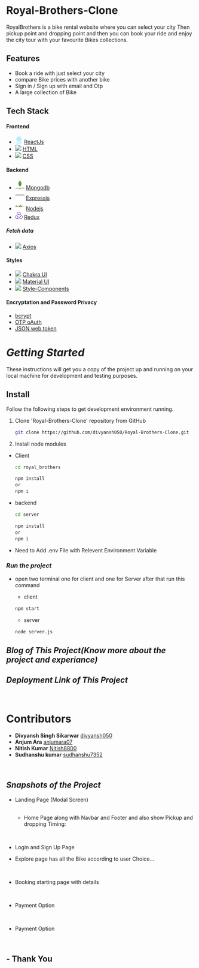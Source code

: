 # Royal-Brothers-Clone

RoyalBrothers is a bike rental website where you can select your city Then pickup point and dropping point and then you can book your ride and enjoy the city tour with your favourite Bikes collections. 

## Features

- Book a ride with just select your city
- compare Bike prices with another bike
- Sign in / Sign up with email and Otp
- A large collection of Bike

## Tech Stack

#### **Frontend**

- <img src="https://raw.githubusercontent.com/devicons/devicon/master/icons/react/react-original-wordmark.svg" width=20/> [ReactJs](https://reactjs.org/)
- <img src="https://cdn-icons-png.flaticon.com/512/226/226269.png" width=20/> [HTML](https://www.w3.org/html/)
- <img src="https://cdn-icons-png.flaticon.com/512/732/732190.png" width=20 /> [CSS](https://www.w3schools.com/css/)

#### **Backend**

- <img src="https://raw.githubusercontent.com/devicons/devicon/master/icons/mongodb/mongodb-original-wordmark.svg" width=25 /> [Mongodb](https://www.mongodb.com/)
- <img src="https://raw.githubusercontent.com/devicons/devicon/master/icons/express/express-original-wordmark.svg" width=25 /> [Expressjs](https://expressjs.com/)
- <img src="https://raw.githubusercontent.com/devicons/devicon/master/icons/nodejs/nodejs-original-wordmark.svg" width=25 /> [Nodejs](https://nodejs.org/en/)
- <img src="https://raw.githubusercontent.com/devicons/devicon/master/icons/redux/redux-original.svg" width=20 /> [Redux](https://redux.js.org)

##### **Fetch data**

- <img src="https://user-images.githubusercontent.com/96018330/161415528-320c0f5a-9235-4c27-bd78-ce361d4b8ffe.png" width=20 /> [Axios](https://www.npmjs.com/package/axios)

#### **Styles**

- <img src="https://jquery-plugins.net/image/plugin/chakra-ui-simple-modular-accessible-ui-components-for-react-applications.png" width=25 /> [Chakra UI](https://chakra-ui.com)
- <img src="https://www.pngitem.com/pimgs/m/577-5779757_react-material-ui-logo-hd-png-download.png" width=20 /> [Material UI](https://mui.com/)
- <img src="https://cdn-media-1.freecodecamp.org/images/-bmCEVFtIS2uUfrccPhudu7cIVRtoBywTexv" width=20 /> [Style-Components](https://styled-components.com/)

#### **Encryptation and Password Privacy**

- [bcrypt](https://www.npmjs.com/package/bcrypt)
- [OTP oAuth](https://developers.google.com/identity/protocols/oauth2)
- [JSON web token](https://jwt.io)

# _Getting Started_

These instructions will get you a copy of the project up and running on your local machine for development and testing purposes.

## Install

Follow the following steps to get development environment running.

1. Clone 'Royal-Brothers-Clone' repository from GitHub

   ```bash
   git clone https://github.com/divyansh050/Royal-Brothers-Clone.git
   ```


1. Install node modules

- Client

  ```bash
  cd royal_brothers
  ```

  ```bash
  npm install
  or
  npm i
  ```

- backend

  ```bash
  cd server
  ```

  ```bash
  npm install
  or
  npm i
  ```

- Need to Add .env File with Relevent Environment Variable

### **_Run the project_**

- open two terminal one for client and one for Server after that run this command

  - client

  ```bash
  npm start
  ```

  - server

  ```bash
  node server.js
  ```

## _Blog of This Project(Know more about the project and experiance)_

<!--   [Medium](https://medium.com/@vs9425348/royalbrothers-clone-project-d782874dd621) -->

## _Deployment Link of This Project_

<!--   [Medium](https://medium.com/@vs9425348/royalbrothers-clone-project-d782874dd621) -->


<br/>

# Contributors
- **Divyansh Singh Sikarwar** [divyansh050](https://github.com/divyansh050)
- **Anjum Ara** [anjumara07](https://github.com/anjumara07)
- **Nitish Kumar** [Nitish8800](https://github.com/Nitish8800)
- **Sudhanshu kumar** [sudhanshu7352](https://github.com/sudhanshu7352)

<br/> 

## **_Snapshots of the Project_**

- Landing Page (Modal Screen)
  

  <br/>

  - Home Page along with Navbar and Footer and also show Pickup and dropping Timing:

    

<br/>

- Login and Sign Up Page 
  



- Explore page has all the Bike according to user Choice...

    

  <br/>

- Booking starting page with details

  
   <br/>
   
- Payment Option

  
  <br/>

- Payment Option

 
  <br/>


##  - Thank You
